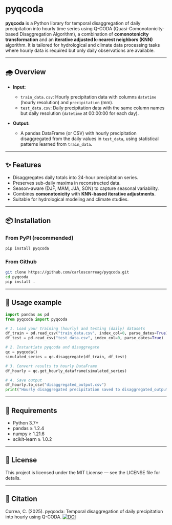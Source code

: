 # pyqcoda

**pyqcoda** is a Python library for temporal disaggregation of daily precipitation into hourly time series using Q-CODA (Quasi-Comonotonicity-based Disaggregation Algorithm), a combination of **comonotonicity transformation** and an **iterative adjusted k-nearest neighbors (KNN)** algorithm. It is tailored for hydrological and climate data processing tasks where hourly data is required but only daily observations are available.

---

## 🌧️ Overview

- **Input:**
  - `train_data.csv`: Hourly precipitation data with columns `datetime` (hourly resolution) and `precipitation` (mm).
  - `test_data.csv`: Daily precipitation data with the same column names but daily resolution (`datetime` at 00:00:00 for each day).

- **Output:**
  - A pandas DataFrame (or CSV) with hourly precipitation disaggregated from the daily values in `test_data`, using statistical patterns learned from `train_data`.

---

## ✨ Features

- Disaggregates daily totals into 24-hour precipitation series.
- Preserves sub-daily maxima in reconstructed data.
- Season-aware (DJF, MAM, JJA, SON) to capture seasonal variability.
- Combines **comonotonicity** with **KNN-based iterative adjustments**.
- Suitable for hydrological modeling and climate studies.

---

## 📦 Installation

### From PyPI (recommended)

```bash
pip install pyqcoda
```
### From Github

```bash
git clone https://github.com/carloscorreag/pyqcoda.git
cd pyqcoda
pip install .
```

---

## 🚀 Usage example

```python
import pandas as pd
from pyqcoda import pyqcoda

# 1. Load your training (hourly) and testing (daily) datasets
df_train = pd.read_csv("train_data.csv", index_col=0, parse_dates=True)
df_test = pd.read_csv("test_data.csv", index_col=0, parse_dates=True)

# 2. Instantiate pyqcoda and disaggregate
qc = pyqcoda()
simulated_series = qc.disaggregate(df_train, df_test)

# 3. Convert results to hourly DataFrame
df_hourly = qc.get_hourly_dataframe(simulated_series)

# 4. Save output
df_hourly.to_csv("disaggregated_output.csv")
print("Hourly disaggregated precipitation saved to disaggregated_output.csv")
```

---

## 🔧 Requirements

- Python 3.7+
- pandas ≥ 1.2.4
- numpy ≥ 1.21.6
- scikit-learn ≥ 1.0.2

---

## 📄 License
This project is licensed under the MIT License — see the LICENSE file for details.

---

## 📖 Citation
Correa, C. (2025). pyqcoda: Temporal disaggregation of daily precipitation into hourly using Q-CODA. [![DOI](https://zenodo.org/badge/1024745705.svg)](https://doi.org/10.5281/zenodo.16364100)
